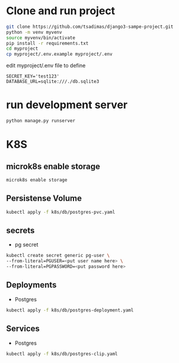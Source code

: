 # Clone and run project
```bash
git clone https://github.com/tsadimas/django3-sampe-project.git
python -m venv myvenv
source myvenv/bin/activate
pip install -r requirements.txt
cd myproject
cp myproject/.env.example myproject/.env
```
edit myproject/.env file to define
```vim
SECRET_KEY='test123'
DATABASE_URL=sqlite:///./db.sqlite3
```
# run development server
```bash
python manage.py runserver
```
# K8S

## microk8s enable storage
```bash
microk8s enable storage
```

## Persistense Volume
```bash
kubectl apply -f k8s/db/postgres-pvc.yaml
```
## secrets
* pg secret

```bash
kubectl create secret generic pg-user \
--from-literal=PGUSER=<put user name here> \
--from-literal=PGPASSWORD=<put password here>
```

## Deployments
* Postgres
```bash
kubectl apply -f k8s/db/postgres-deployment.yaml
```

## Services
* Postgres
```bash
kubectl apply -f k8s/db/postgres-clip.yaml
```